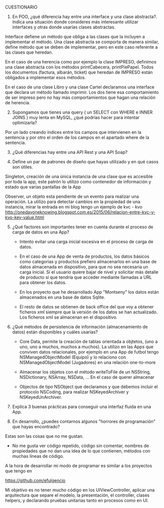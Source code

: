 CUESTIONARIO

1. En POO, ¿qué diferencia hay entre una interface y una clase abstracta?. Indica una situación donde consideres más interesante utilizar interfaces y otras 
donde usarías clases abstractas.

Interface defiene un método que obliga a las clases que la incluyen a implementar el método.
Una clase abstracta se comporta de manera similar, define método que se deben de implementar, pero en este caso referente a las clases que heredan.

En el caso de una herencia como por ejemplo la clase IMPRESO, definimos una clase abstracta con los métodos printCabecera, printPiePapel. Todos los documentos (factura, albarán, ticket) que heredan de IMPRESO están obligados a implementar esos métodos.

En el caso de una clase Libro y una clase Cartel declaramos una interface que declara un método llamado imprimir. Los dos tiene esa comportamiento de ser impreso pero no hay más comportamientos que hagan una relación de herencia.


2. Supongamos que tienes una query ( un SELECT con WHERE e INNER JOINS ) muy lenta en MySQL, ¿qué podrías hacer para intentar optimizarla?

Por un lado creando índices entre los campos que intervienen en la sentencia y por otro el orden de los campos en el apartado where de la sentencia.


3. ¿Qué diferencias hay entre una API Rest y una API Soap?


4. Define un par de patrones de diseño que hayas utilizado y en qué casos son útiles.

 Singleton,  creación de una única instancia de una clase que es accesible por toda la app, este patrón lo utilizo
 como contenedor de información y estado que varias pantallas de la App 
 
 Observer, un objeto esta pendiente de un evento para realizar una operación. 
 La utilizo para detectar cambios en la propiedad de una instancia, mirar la entrada en mi blog tengo un ejemplo de kvc - kvo
  http://onedayoneknowing.blogspot.com.es/2015/06/relacion-entre-kvc-y-kvo-key-value.html
 

5. ¿Qué factores son importantes tener en cuenta durante el proceso de carga de datos en una App?

   - Intento evitar una carga inicial excesiva en el proceso de carga de datos.
   - En el caso de una App de venta de productos, los datos básicos como categorias y productos prefiero almacenarlos en una base de datos almacenada en dispositivo, para que no sea necesaria un carga inicial. Si el usuario quiere bajar de nivel y solicitar más detalle de producto sí que tendría que acceder mediante llamadas a URL para obtener los datos. 
   
   - En los proyecto que he desarrollado App "Montseny" los datos están almacenados en una base de datos Sqlite.
   - El resto de datos se obtienen de back office del que voy a obtener ficheros xml siempre que la versión de los datos se han actualizado. Los ficheros xml se almacenan en el dispositivo. 
  
6. ¿Qué métodos de persistencia de información (almacenamiento de datos) están disponibles y cuáles usarías?

   - Core Data, permite la creación de tablas orientada a objtetos, (uno a uno, uno a muchos, muchos a muchos). La utilizo en las Apps que conviven datos relacionales, por ejemplo en una App de futbol tengo NSManagedObjectModel (Equipo) y lo relaciono con NSManagedObjectModel (Jugadores) en una relación one-to-more
    
   - Almacenar los objetos con el método writeToFile de un NSString, NSDictionary, NSArray, NSData, ... En el caso de querer almacenar
   
   - Objectos de tipo NSObject que declaramos y que debemos incluir el protocolo NSCoding, para realizar NSKeyedArchiver y NSKeyedUnArchiver.

7. Explica 3 buenas prácticas para conseguir una interfaz fluida en una App.

  

8. En desarrollo, ¿puedes contarnos algunos "horrores de programación" que hayas encontrado?

  Estas son las cosas que no me gustan.
  
  - No me gusta ver código repetido, código sin comentar, nombres de propiedades que no dan una idea de lo que contienen, métodos con muchas líneas de código.
   
  A la hora de desarrollar mi modo de programar es similar a los proyectos que tengo en

  https://github.com/efulgencio
  
  Mi objetivo es no tener mucho código en los UIViewController, aplicar una arquitectura que separe el modelo, la presentación, el controller, clases helpers, y declarando pruebas unitarias tanto en procesos como en UI.
  
  
  
